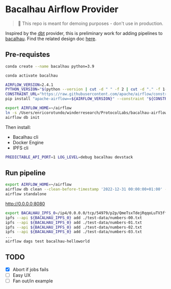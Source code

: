 # Bacalhau Airflow Provider

> :construction: This repo is meant for demoing purposes - don't use in production.

Inspired by the [dbt](https://airflow.apache.org/docs/apache-airflow-providers-dbt-cloud/stable/_api/airflow/providers/dbt/cloud/index.html) provider, this is preliminary work for adding pipelines to [bacalhau](https://github.com/filecoin-project/bacalhau).
Find the related design doc [here](https://hackmd.io/@usN-geg4Q_iFcXZ-UCZpoQ/rkW5FE3Mj).

## Pre-requistes

```bash
conda create --name bacalhau python=3.9

conda activate bacalhau

AIRFLOW_VERSION=2.4.1
PYTHON_VERSION="$(python --version | cut -d " " -f 2 | cut -d "." -f 1-2)"
CONSTRAINT_URL="https://raw.githubusercontent.com/apache/airflow/constraints-${AIRFLOW_VERSION}/constraints-${PYTHON_VERSION}.txt"
pip install "apache-airflow==${AIRFLOW_VERSION}" --constraint "${CONSTRAINT_URL}"

export AIRFLOW_HOME=~/airflow
ln -s /Users/enricorotundo/winderresearch/ProtocolLabs/bacalhau-airflow-provider/ ./dags
airflow db init
```

Then install:

* Bacalhau cli
* Docker Engine
* IPFS cli

```bash
PREDICTABLE_API_PORT=1 LOG_LEVEL=debug bacalhau devstack
```

## Run pipeline

```bash
export AIRFLOW_HOME=~/airflow
airflow db clean --clean-before-timestamp '2022-12-31 00:00:00+01:00' --yes
airflow standalone
```

http://0.0.0.0:8080


```bash
export BACALHAU_IPFS_0=/ip4/0.0.0.0/tcp/54979/p2p/QmeTsxTdejRqqoLuTV3ffbbHEZRbywkyuiXVP6azudiJRx
ipfs --api ${BACALHAU_IPFS_0} add ./test-data/numbers-00.txt
ipfs --api ${BACALHAU_IPFS_0} add ./test-data/numbers-01.txt
ipfs --api ${BACALHAU_IPFS_0} add ./test-data/numbers-02.txt
ipfs --api ${BACALHAU_IPFS_0} add ./test-data/numbers-03.txt
...
airflow dags test bacalhau-helloworld
```

## TODO

- [x] Abort if jobs fails
- [ ] Easy UX
- [ ] Fan out/in example
